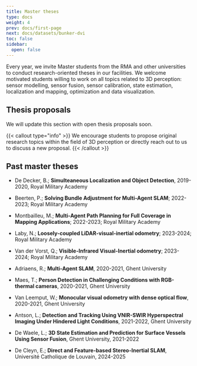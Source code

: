 ```yaml
---
title: Master theses
type: docs
weight: 4
prev: docs/first-page
next: docs/datasets/bunker-dvi
toc: false
sidebar:
  open: false
---
```



Every year, we invite Master students from the RMA and other universities to conduct research-oriented theses in our facilities. We welcome motivated students willing to work on all topics related to 3D perception: sensor modelling, sensor fusion, sensor calibration, state estimation, localization and mapping, optimization and data visualization.

## Thesis proposals

We will update this section with open thesis proposals soon.

{{< callout type="info" >}}
  We encourage students to propose original research topics within the field of 3D perception or directly reach out to us to discuss a new proposal.
{{< /callout >}}



## Past master theses

- De Decker, B.; **Simulteaneous Localization and Object Detection**, 2019-2020, Royal Military Academy
- Beerten, P.; **Solving Bundle Adjustment for Multi-Agent SLAM**; 2022-2023; Royal Military Academy
- Montbailleu, M.; **Multi-Agent Path Planning for Full Coverage in Mapping Applications**; 2022-2023; Royal Military Academy
- Laby, N.; **Loosely-coupled LiDAR-visual-inertial odometry**; 2023-2024; Royal Military Academy
- Van der Vorst, Q.; **Visible-Infrared Visual-Inertial odometry**; 2023-2024; Royal Military Academy


- Adriaens, R.; **Multi-Agent SLAM**, 2020-2021, Ghent University
- Maes, T.;  **Person Detection in Challenging Conditions with RGB-thermal cameras**, 2020-2021, Ghent University
- Van Leemput, W.; **Monocular visual odometry with dense optical flow**, 2020-2021, Ghent University
- Antson, L.; **Detection and Tracking Using VNIR-SWIR Hyperspectral Imaging Under Hindered Light Conditions**, 2021-2022, Ghent University
- De Waele, L.; **3D State Estimation and Prediction for Surface Vessels Using Sensor Fusion**, Ghent University, 2021-2022
- De Cleyn, E.; **Direct and Feature-based Stereo-Inertial SLAM**, Université Catholique de Louvain, 2024-2025
